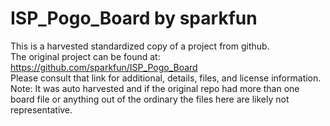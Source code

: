 
# ISP_Pogo_Board by sparkfun  
This is a harvested standardized copy of a project from github.  
The original project can be found at:  
https://github.com/sparkfun/ISP_Pogo_Board  
Please consult that link for additional, details, files, and license information.  
Note: It was auto harvested and if the original repo had more than one board file or anything out of the ordinary the files here are likely not representative.  
    